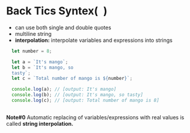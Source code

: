 # Back Tics Syntex(` `) 

* can use both single and double quotes
* multiline string
* **interpolation:**  interpolate variables and expressions into strings

```javascript
  let number = 8;

  let a = `It's mango`;
  let b = `It's mango, so
  tasty`;
  let c = `Total number of mango is ${number}`;

  console.log(a); // [output: It's mango]
  console.log(b); // [output: It's mango, so tasty]
  console.log(c); // [output: Total number of mango is 8]
  
```

**Note#0** Automatic replacing of variables/expressions with real values 
is called **string interpolation.**


